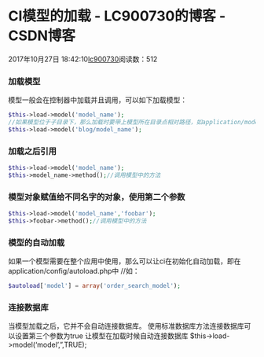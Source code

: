 # CI模型的加载 - LC900730的博客 - CSDN博客
2017年10月27日 18:42:10[lc900730](https://me.csdn.net/LC900730)阅读数：512
### 加载模型
模型一般会在控制器中加载并且调用，可以如下加载模型：
```php
$this->load->model('model_name');
//如果模型位于子目录下，那么加载时要带上模型所在目录点相对路径，如application/model/blog/Queries.php中，那么：
$this->load->model('blog/model_name');
```
### 加载之后引用
```php
$this->load->model('model_name');
$this->model_name->method();//调用模型中的方法
```
### 模型对象赋值给不同名字的对象，使用第二个参数
```php
$this->load->model('model_name','foobar');
$this->foobar->method();//调用模型中的方法
```
### 模型的自动加载
如果一个模型需要在整个应用中使用，那么可以让ci在初始化自动加载，即在application/config/autoload.php中 
//如：
```php
$autoload['model'] = array('order_search_model');
```
### 连接数据库
当模型加载之后，它并不会自动连接数据库。 
使用标准数据库方法连接数据库可以设置第三个参数为true 
让模型在加载时候自动连接数据库 
$this->load->model(‘model’,”,TRUE);
